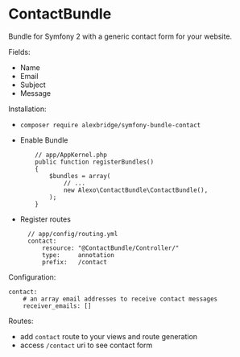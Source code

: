 ContactBundle
=============

Bundle for Symfony 2 with a generic contact form for your website.

Fields:

- Name
- Email
- Subject
- Message

Installation:

- `composer require alexbridge/symfony-bundle-contact`
- Enable Bundle
  
          // app/AppKernel.php
          public function registerBundles()
          {
              $bundles = array(
                  // ...
                  new Alexo\ContactBundle\ContactBundle(),
              );
          }
- Register routes

        // app/config/routing.yml
        contact:
            resource: "@ContactBundle/Controller/"
            type:     annotation
            prefix:   /contact


Configuration:

    contact:
        # an array email addresses to receive contact messages
        receiver_emails: []
        
Routes:

- add `contact` route to your views and route generation
- access `/contact` uri to see contact form